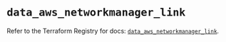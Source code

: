 # `data_aws_networkmanager_link`

Refer to the Terraform Registry for docs: [`data_aws_networkmanager_link`](https://registry.terraform.io/providers/hashicorp/aws/6.2.0/docs/data-sources/networkmanager_link).
